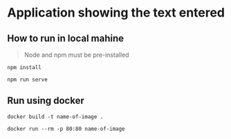 # Application showing the text entered

## How to run in local mahine

> Node and npm must be pre-installed
```
npm install
```

```
npm run serve
```

## Run using docker

```
docker build -t name-of-image .
```

```
docker run --rm -p 80:80 name-of-image
```